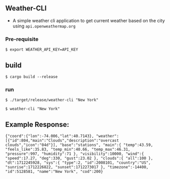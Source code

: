 ## Weather-CLI
- A simple weather cli application to get current weather based on the city using `api.openweathermap.org`
### Pre-requisite
`$ export WEATHER_API_KEY=API_KEY`

## build
`$ cargo build --release`

### run
`$ ./target/release/weather-cli "New York"`

`$ weather-cli "New York"`

## Example Response:
`
{"coord":{"lon":-74.006,"lat":40.7143},
    "weather":[{"id":804,"main":"Clouds","description":"overcast clouds","icon":"04d"}],
    "base":"stations",
    "main":{
        "temp":43.59,
        "feels_like":35.83,
        "temp_min":40.66,
        "temp_max":46.31,
        "pressure":997,
        "humidity":71
    },
    "visibility":10000,
    "wind":{
        "speed":17.27,
        "deg":330,
        "gust":23.02
    },
    "clouds":{
        "all":100
    },
    "dt":1712245928,
    "sys":{
        "type":2,
        "id":2008101,
        "country":"US",
        "sunrise":1712226822,
        "sunset":1712273017
    },
    "timezone":-14400,
    "id":5128581,
    "name":"New York",
    "cod":200}
`